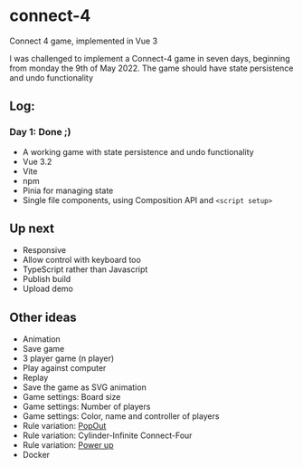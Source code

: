 # connect-4
Connect 4 game, implemented in Vue 3

I was challenged to implement a Connect-4 game in seven days, beginning from monday the 9th of May 2022.
The game should have state persistence and undo functionality


## Log:

### Day 1: Done ;)
- A working game with state persistence and undo functionality
- Vue 3.2
- Vite
- npm
- Pinia for managing state
- Single file components, using Composition API and `<script setup>`

## Up next
- Responsive
- Allow control with keyboard too
- TypeScript rather than Javascript
- Publish build
- Upload demo

## Other ideas
- Animation
- Save game
- 3 player game (n player)
- Play against computer
- Replay
- Save the game as SVG animation
- Game settings: Board size
- Game settings: Number of players
- Game settings: Color, name and controller of players
- Rule variation: [PopOut](https://en.wikipedia.org/wiki/Connect_Four)
- Rule variation: Cylinder-Infinite Connect-Four
- Rule variation: [Power up](https://en.wikipedia.org/wiki/Connect_Four)
- Docker
